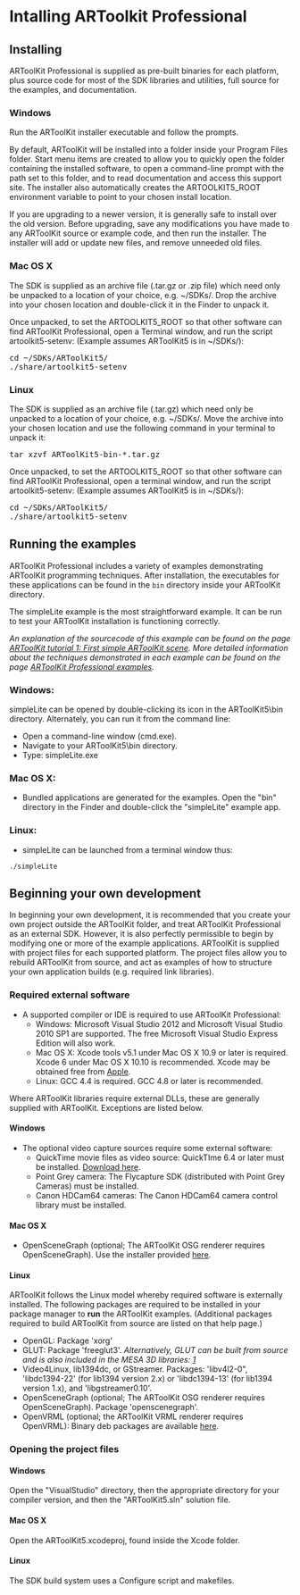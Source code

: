# Intalling ARToolkit Professional

## Installing

ARToolKit Professional is supplied as pre-built binaries for each platform, plus source code for most of the SDK libraries and utilities, full source for the examples, and documentation.

### Windows

Run the ARToolKit installer executable and follow the prompts.

By default, ARToolKit will be installed into a folder inside your Program Files folder. Start menu items are created to allow you to quickly open the folder containing the installed software, to open a command-line prompt with the path set to this folder, and to read documentation and access this support site. The installer also automatically creates the ARTOOLKIT5_ROOT environment variable to point to your chosen install location.

If you are upgrading to a newer version, it is generally safe to install over the old version. Before upgrading, save any modifications you have made to any ARToolKit source or example code, and then run the installer. The installer will add or update new files, and remove unneeded old files.

### Mac OS X

The SDK is supplied as an archive file (.tar.gz or .zip file) which need only be unpacked to a location of your choice, e.g. \~/SDKs/. Drop the archive into your chosen location and double-click it in the Finder to unpack it.

Once unpacked, to set the ARTOOLKIT5_ROOT so that other software can find ARToolKit Professional, open a Terminal window, and run the script artoolkit5-setenv: (Example assumes ARToolKit5 is in \~/SDKs/):
<pre>
cd ~/SDKs/ARToolKit5/
./share/artoolkit5-setenv
</pre>

### Linux

The SDK is supplied as an archive file (.tar.gz) which need only be unpacked to a location of your choice, e.g. \~/SDKs/. Move the archive into your chosen location and use the following command in your terminal to unpack it:
<pre>
tar xzvf ARToolKit5-bin-*.tar.gz
</pre>

Once unpacked, to set the ARTOOLKIT5_ROOT so that other software can find ARToolKit Professional, open a terminal window, and run the script artoolkit5-setenv: (Example assumes ARToolKit5 is in \~/SDKs/):
<pre>
cd ~/SDKs/ARToolKit5/
./share/artoolkit5-setenv
</pre>

## Running the examples

ARToolKit Professional includes a variety of examples demonstrating ARToolKit programming techniques. After installation, the executables for these applications can be found in the `bin` directory inside your ARToolKit directory.

The simpleLite example is the most straightforward example. It can be run to test your ARToolKit installation is functioning correctly.

*An explanation of the sourcecode of this example can be found on the page [ARToolKit tutorial 1: First simple ARToolKit scene][1]. More detailed information about the techniques demonstrated in each example can be found on the page [ARToolKit Professional examples][2].*

### Windows:

simpleLite can be opened by double-clicking its icon in the ARToolKit5\\bin directory. Alternately, you can run it from the command line:

-   Open a command-line window (cmd.exe).
-   Navigate to your ARToolKit5\\bin directory.
-   Type: simpleLite.exe

### Mac OS X:

-   Bundled applications are generated for the examples. Open the "bin" directory in the Finder and double-click the "simpleLite" example app.

### Linux:

-   simpleLite can be launched from a terminal window thus:

`./simpleLite`

## Beginning your own development

In beginning your own development, it is recommended that you create your own project outside the ARToolKit folder, and treat ARToolKit Professional as an external SDK. However, it is also perfectly permissible to begin by modifying one or more of the example applications. ARToolKit is supplied with project files for each supported platform. The project files allow you to rebuild ARToolKit from source, and act as examples of how to structure your own application builds (e.g. required link libraries).

### Required external software

-   A supported compiler or IDE is required to use ARToolKit Professional:
    -   Windows: Microsoft Visual Studio 2012 and Microsoft Visual Studio 2010 SP1 are supported. The free Microsoft Visual Studio Express Edition will also work.
    -   Mac OS X: Xcode tools v5.1 under Mac OS X 10.9 or later is required. Xcode 6 under Mac OS X 10.10 is recommended. Xcode may be obtained free from [Apple][3].
    -   Linux: GCC 4.4 is required. GCC 4.8 or later is recommended.

Where ARToolKit libraries require external DLLs, these are generally supplied with ARToolKit. Exceptions are listed below.

#### Windows

-   The optional video capture sources require some external software:
    -   QuickTime movie files as video source: QuickTIme 6.4 or later must be installed. [Download here][4].
    -   Point Grey camera: The Flycapture SDK (distributed with Point Grey Cameras) must be installed.
    -   Canon HDCam64 cameras: The Canon HDCam64 camera control library must be installed.

#### Mac OS X

-   OpenSceneGraph (optional; The ARToolKit OSG renderer requires OpenSceneGraph). Use the installer provided [here][5].

#### Linux

ARToolKit follows the Linux model whereby required software is externally installed. The following packages are required to be installed in your package manager to **run** the ARToolKit examples. (Additional packages required to build ARToolKit from source are listed on that help page.)

-   OpenGL: Package 'xorg'
-   GLUT: Package 'freeglut3'. *Alternatively, GLUT can be built from source and is also included in the MESA 3D libraries: [1][6]*
-   Video4Linux, lib1394dc, or GStreamer. Packages: 'libv4l2-0", 'libdc1394-22' (for lib1394 version 2.x) or 'libdc1394-13' (for lib1394 version 1.x), and 'libgstreamer0.10'.
-   OpenSceneGraph (optional; The ARToolKit OSG renderer requires OpenSceneGraph). Package 'openscenegraph'.
-   OpenVRML (optional; the ARToolKit VRML renderer requires OpenVRML): Binary deb packages are available [here][7].

### Opening the project files

#### Windows

Open the "VisualStudio" directory, then the appropriate directory for your compiler version, and then the "ARToolKit5.sln" solution file.

#### Mac OS X

Open the ARToolKit5.xcodeproj, found inside the Xcode folder.

#### Linux

The SDK build system uses a Configure script and makefiles.

[1]: /ARToolKit_tutorial_1:_First_simple_ARToolKit_scene
[2]: /ARToolKit_Professional_examples
[3]: http://developer.apple.com/xcode/
[4]: http://www.apple.com/quicktime/download/
[5]: http://www.artoolworks.com/dist/openscenegraph/
[6]: http://mesa3d.sourceforge.net/
[7]: http://www.openvrml.org/